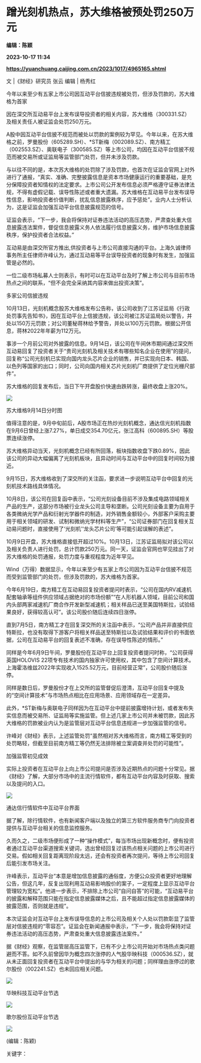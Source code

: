 # 蹭光刻机热点，苏大维格被预处罚250万元
**编辑：陈颖**

**2023-10-17 11:34**

**https://yuanchuang.caijing.com.cn/2023/1017/4965165.shtml**

文 |《财经》研究员 张云 编辑 | 杨秀红

今年以来至少有五家上市公司因互动平台信披违规被处罚，但涉及罚款的，苏大维格为首家

因在深交所互动易平台上发布误导投资者的相关内容，苏大维格（300331.SZ）及相关责任人被证监会处罚250万元。

A股中因互动平台信披不规范而被处以罚款的案例较为罕见。今年以来，在苏大维格之前，罗曼股份（605289.SH）、\*ST新梅（002089.SZ）、南方精工（002553.SZ）、奥联电子（300585.SZ）等上市公司，均因在互动平台信披不规范而被交易所或证监局等监管部门处罚，但并未涉及罚款。

与以往不同的是，本次苏大维格的处罚除了涉及罚款，也首次在证监会官网上对外进行了通报，“真实、准确、完整披露信息是资本市场健康运行的重要基础，是充分保障投资者知情权的法定要求。上市公司公开发布信息必须严格遵守证券法律法规，不得有虚假记载、误导性陈述或者重大遗漏。苏大维格在互动易平台发布误导性信息，影响投资者价值判断，扰乱信息披露秩序，应予惩处”。业内人士分析认为，这是证监会加强互动平台信息披露规范的信号。

证监会表示，“下一步，我会将保持对证券违法活动的高压态势，严肃查处重大信息披露违法案件，督促信息披露义务人依法履行信息披露义务，维护市场信息披露秩序，保护投资者合法权益。”

互动易是由深交所官方推出,供投资者与上市公司直接沟通的平台。上海久诚律师事务所主任律师许峰认为，通过互动易等平台误导投资者的现象时有发生，加强监管是必然的。

一位二级市场私募人士则表示，有时可以在互动平台及时了解上市公司与目前市场热点之间的联系，“但不会完全采纳其内容来做出投资决策”。

多家公司信披违规

10月13日，光刻机概念股苏大维格发布公告称，该公司收到了江苏证监局《行政处罚事先告知书》，因在互动平台上信披违规，该公司被江苏证监局处以警告，并处以150万元罚款；对公司董秘蒋林给予警告，并处以100万元罚款。根据公开信息，蒋林2022年年薪为112万元。

事涉一个月前公司对外披露的信息。9月14日，该公司在午间休市期间通过深交所互动易回复了投资者关于“贵司光刻机及相关技术有哪些知名企业在使用”的提问，回复称“公司光刻机已实现向国内龙头芯片企业的销售，并已实现向日本、韩国、以色列等国家的出口；同时，公司向国内相关芯片光刻机厂商提供了定位光栅尺部件”。

苏大维格的回复发布后，当日下午开盘股价快速由跌转涨，最终收盘上涨20%。

![](https://res.caijingmobile.com/images/2023/10/17/f8ee17484de77e8e69dea801de8ac07e.png)

苏大维格9月14日分时图

值得注意的是，9月中旬前后，A股市场正在热炒光刻机概念，通达信光刻机指数在9月6日曾经上涨7.27%，单日成交354.70亿元，张江高科（600895.SH）等股票连续涨停。

苏大维格异动当天，光刻机概念已经有所回落，板块指数收盘下跌0.89%，因此该公司的异动大幅偏离了光刻机板块，且异动时间与互动平台中的回复时间较为接近。

9月15日，苏大维格收到了深交所的关注函，要求进一步说明互动平台中回复的光刻机技术路线具体情况。

10月8日，该公司在回复函中表示，“公司光刻设备目前不涉及集成电路领域相关产品的生产，这部分市场被行业龙头公司主导和垄断。公司光刻设备主要为自用于各类微纳光学产品和衍射光学器件的制造，对外销售金额较小，外部客户采购主要用于相关领域的研发、试制和微纳光学材料等生产”，“公司证券部门在回复相关互动易问题时，直接使用了‘光刻机’‘龙头芯片公司’等可能引起误解的表述”。

10月9日开盘，苏大维格直接低开超过10%。10月13日，江苏证监局拟对该公司以及相关负责人进行处罚，总计罚款250万元。同一天，证监会官网也罕见挂出了对苏大维格的处罚通报，处罚力度与重视程度为近年罕见。

Wind（万得）数据显示，今年以来至少有五家上市公司因为互动平台信披不规范而受到监管部门的处罚，但涉及罚款的，苏大维格为首家。

今年6月19日，南方精工在互动易回复投资者提问时表示，“公司在国内RV减速机配套轴承等组件供应领域占据绝对的市场份额”“在人形机器人领域，目前公司和国内头部两家减速机厂商合作开发新型减速机；相关样品已送至美国特斯拉，试验结果良好，获得较高认可”。该公司股价随后连续四日涨停。

直到7月5日，南方精工才在回复深交所的关注函中表示，“公司产品并非直接供应特斯拉，也没有取得下游客户将相关样品送至特斯拉以及试验结果和评价的书面依据，公司在互动易平台的回复表述不准确，存在误导性陈述的情形。”

同样是今年6月9日午间，罗曼股份在互动平台上回复投资者提问时称，“公司获得英国HOLOVIS 22项专有技术的国内独家许可使用权，其中包含了空间计算技术。上海霍洛维兹2022年实现收入1525.52万元，目前经营正常”，公司股价随后涨停。

同样是数日后，罗曼股份才在上交所的监管督促后澄清，互动平台回复中提及的“空间计算技术”与市场热点相比在应用场景、应用领域存在一定差异。

此外，\*ST新梅与奥联电子同样因为在互动平台中提前披露增持计划，或者发布失实信息而被交易所、证监局等实施监管。但上述几家上市公司并未被罚款，因此苏大维格的罚款被业内认为是监管层对互动平台信息违规进一步加强监管的信号。

许峰对《财经》表示，上述监管处罚“虽然相对苏大维格而言，南方精工等受到的处罚略轻，但截至目前南方精工等仍然无法排除被立案调查并处罚的可能性”。

加强监管初见成效

实际上投资者在互动平台上向上市公司提问是否涉及近期热点的问题十分常见。据《财经》了解，大部分市场中的主流行情软件，都有互动平台内容及时获取、搜索以及提问的入口。

![](https://res.caijingmobile.com/images/2023/10/17/e4485c66c36d24d30632af6946b89f9a.png)

通达信行情软件中互动平台界面

据了解，除行情软件，也有新闻客户端以及独立的第三方软件服务商专门向投资者提供与互动平台相关的信息监控服务。

久而久之，二级市场便形成了一种“操作模式”，每当市场出现新概念时，便有投资者通过互动平台渠道搜索关键词，选出曾经回复过该热点相关问题的上市公司进行交易。假如相关回复距离现阶段太远，还会有投资者再次提问，等待上市公司回复后能引发市场关注。

许峰表示，互动平台“本意是增加信息披露的通俗度，方便公众投资者更好地理解公告，但这几年，反复出现利用互动易影响股价的案子，一定程度上显示互动平台管理较为宽松”。他进一步表示，不排除上市公司“自问自答”的可能，“互动易平台的披露和解释范围只能在指定信息披露媒体之后，且不能超过指定信息披露媒体的披露范围，否则就是违规”。

本次证监会对互动平台上发布误导信息的上市公司及相关个人处以罚款彰显了监管层对信披违规的“零容忍”。证监会在新闻通报中表示，“下一步，我会将保持对证券违法活动的高压态势，严肃查处重大信息披露违法案件。”

据《财经》观察，在监管层高压监管下，已有不少上市公司开始对市场热点类问题避而不答。如不久前曾因华为概念四次涨停的人气股华映科技（000536.SZ），就从未正面回复投资者在互动平台中提出的与华为相关的问题；同样理由涨停过的歌尔股份（002241.SZ）也未回应相关问题。

![](https://res.caijingmobile.com/images/2023/10/17/18a95e046516e537a68bc44c32b33c9b.png)

华映科技互动平台节选

![](https://res.caijingmobile.com/images/2023/10/17/12ffac1a925f35c2f39d166f21c5734c.png)

歌尔股份互动平台节选

![](https://tx1.cdn.caijing.com.cn/2014-03-27/114048455.jpg)

(编辑：陈颖)

关键字：